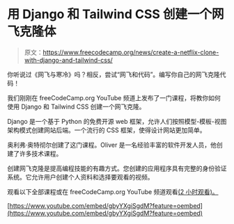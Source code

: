 # 用 Django 和 Tailwind CSS 创建一个网飞克隆体

> 原文：<https://www.freecodecamp.org/news/create-a-netflix-clone-with-django-and-tailwind-css/>

你听说过《网飞与寒冷》吗？相反，尝试“网飞和代码”。编写你自己的网飞克隆代码！

我们刚刚在 freeCodeCamp.org YouTube 频道上发布了一门课程，将教你如何使用 Django 和 Tailwind CSS 创建一个网飞克隆。

Django 是一个基于 Python 的免费开源 web 框架，允许人们按照模型-模板-视图架构模式创建网站后端。一个流行的 CSS 框架，使得设计网站更加简单。

奥利弗·奥特彻尔创建了这门课程。Oliver 是一名经验丰富的软件开发人员，他创建了许多技术课程。

创建网飞克隆是提高编程技能的有趣方式。您创建的应用程序具有完整的身份验证系统。它允许用户创建个人资料和选择要观看的视频。

观看以下全部课程或在 freeCodeCamp.org YouTube 频道观看[(2 小时观看)。](https://www.youtube.com/watch?v=gbyYXgiSgdM)

[https://www.youtube.com/embed/gbyYXgiSgdM?feature=oembed](https://www.youtube.com/embed/gbyYXgiSgdM?feature=oembed)